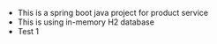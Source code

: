 - This is a spring boot java project for product service
- This is using in-memory H2 database
- Test 1
